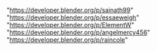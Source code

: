 "https://developer.blender.org/p/sainath99"
"https://developer.blender.org/p/essaeweigh"
"https://developer.blender.org/p/ElementW"
"https://developer.blender.org/p/angelmercy456"
"https://developer.blender.org/p/raincole"
 
 
